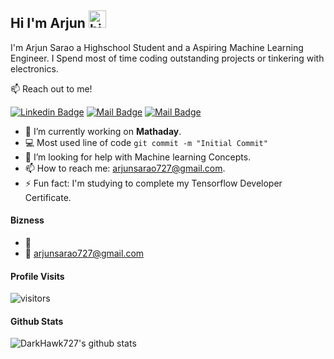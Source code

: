 ## Hi I'm Arjun <img src="https://user-images.githubusercontent.com/1303154/88677602-1635ba80-d120-11ea-84d8-d263ba5fc3c0.gif" width="28px" alt="hi">

I'm Arjun Sarao a Highschool Student and a Aspiring Machine Learning Engineer. I Spend most of time coding outstanding projects or tinkering with electronics.

:mailbox: Reach out to me!

[![Linkedin Badge](https://img.shields.io/badge/-Islem-0e76a8?style=flat&labelColor=0e76a8&logo=linkedin&logoColor=white)](https://www.linkedin.com/in/islem-maboud/) [![Mail Badge](https://img.shields.io/badge/-@islempenywis-e84393?style=flat&labelColor=e84393&logo=instagram&logoColor=white)](https://instagram.com/islempenywis) [![Mail Badge](https://img.shields.io/badge/-islempenywis-c0392b?style=flat&labelColor=c0392b&logo=gmail&logoColor=white)](mailto:arjunsarao727@gmail.com)

<!-- TODO: Add last video link -->

- 🔭 I’m currently working on **Mathaday**.
- :computer: Most used line of code `git commit -m "Initial Commit"`
- 🤔 I’m looking for help with Machine learning Concepts.
- 📫 How to reach me: arjunsarao727@gmail.com.
- ⚡ Fun fact: I'm studying to complete my Tensorflow Developer Certificate.

#### Bizness
- :paperclip:
- :email: arjunsarao727@gmail.com


#### Profile Visits 

![visitors](https://visitor-badge.glitch.me/badge?page_id=ipenywis.ipenywis)

#### Github Stats

![DarkHawk727's github stats](https://github-readme-stats.vercel.app/api?username=darkhawk727&count_private=true&theme=tokyonight&hide=contribs,prs)

</details>
